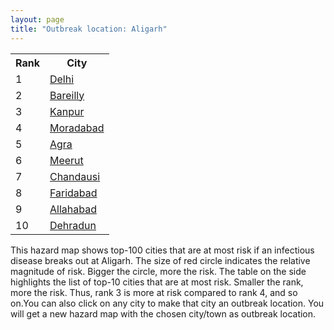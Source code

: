 ```yaml
---
layout: page
title: "Outbreak location: Aligarh"
---
```

<div class="flex-container">
<div class="flex-item-left" id="mapid">
<script src="https://buda-magenta.github.io/hazard_map/load_map.js"></script>

<script>
var marker_outbreak = L.marker([27.876990, 78.137290],{"autoPan": true}).addTo(map); marker_outbreak.bindTooltip("Aligarh").openTooltip();

var circle_1 = L.circle([28.651718, 77.221939], {"pane": "markerPane", "color": "red", "fill": true, "fillOpacity": 0.2, "fillRule": "evenodd", "lineCap": "round", "lineJoin": "round", "opacity": 1.0, "radius": 96814, "stroke": true, "weight": 3}).addTo(map);
circle_1.bindTooltip("Delhi<br>rank: 1<br>hazard index: 0.096814")
circle_1.bindPopup('<a href="https://buda-magenta.github.io/hazard_map/Delhi">Delhi</a>')

var circle_2 = L.circle([28.457876, 79.405571], {"pane": "markerPane", "color": "red", "fill": true, "fillOpacity": 0.2, "fillRule": "evenodd", "lineCap": "round", "lineJoin": "round", "opacity": 1.0, "radius": 49852, "stroke": true, "weight": 3}).addTo(map);
circle_2.bindTooltip("Bareilly<br>rank: 2<br>hazard index: 0.049852")
circle_2.bindPopup('<a href="https://buda-magenta.github.io/hazard_map/Bareilly">Bareilly</a>')

var circle_3 = L.circle([26.460914, 80.321759], {"pane": "markerPane", "color": "red", "fill": true, "fillOpacity": 0.2, "fillRule": "evenodd", "lineCap": "round", "lineJoin": "round", "opacity": 1.0, "radius": 30124, "stroke": true, "weight": 3}).addTo(map);
circle_3.bindTooltip("Kanpur<br>rank: 3<br>hazard index: 0.030124")
circle_3.bindPopup('<a href="https://buda-magenta.github.io/hazard_map/Kanpur">Kanpur</a>')

var circle_4 = L.circle([28.863842, 78.805778], {"pane": "markerPane", "color": "red", "fill": true, "fillOpacity": 0.2, "fillRule": "evenodd", "lineCap": "round", "lineJoin": "round", "opacity": 1.0, "radius": 27330, "stroke": true, "weight": 3}).addTo(map);
circle_4.bindTooltip("Moradabad<br>rank: 4<br>hazard index: 0.027330")
circle_4.bindPopup('<a href="https://buda-magenta.github.io/hazard_map/Moradabad">Moradabad</a>')

var circle_5 = L.circle([27.175255, 78.009816], {"pane": "markerPane", "color": "red", "fill": true, "fillOpacity": 0.2, "fillRule": "evenodd", "lineCap": "round", "lineJoin": "round", "opacity": 1.0, "radius": 13517, "stroke": true, "weight": 3}).addTo(map);
circle_5.bindTooltip("Agra<br>rank: 5<br>hazard index: 0.013517")
circle_5.bindPopup('<a href="https://buda-magenta.github.io/hazard_map/Agra">Agra</a>')

var circle_6 = L.circle([29.000653, 77.768229], {"pane": "markerPane", "color": "red", "fill": true, "fillOpacity": 0.2, "fillRule": "evenodd", "lineCap": "round", "lineJoin": "round", "opacity": 1.0, "radius": 11677, "stroke": true, "weight": 3}).addTo(map);
circle_6.bindTooltip("Meerut<br>rank: 6<br>hazard index: 0.011677")
circle_6.bindPopup('<a href="https://buda-magenta.github.io/hazard_map/Meerut">Meerut</a>')

var circle_7 = L.circle([28.488378, 78.735249], {"pane": "markerPane", "color": "red", "fill": true, "fillOpacity": 0.2, "fillRule": "evenodd", "lineCap": "round", "lineJoin": "round", "opacity": 1.0, "radius": 9282, "stroke": true, "weight": 3}).addTo(map);
circle_7.bindTooltip("Chandausi<br>rank: 7<br>hazard index: 0.009282")
circle_7.bindPopup('<a href="https://buda-magenta.github.io/hazard_map/Chandausi">Chandausi</a>')

var circle_8 = L.circle([28.402979, 77.310384], {"pane": "markerPane", "color": "red", "fill": true, "fillOpacity": 0.2, "fillRule": "evenodd", "lineCap": "round", "lineJoin": "round", "opacity": 1.0, "radius": 7746, "stroke": true, "weight": 3}).addTo(map);
circle_8.bindTooltip("Faridabad<br>rank: 8<br>hazard index: 0.007747")
circle_8.bindPopup('<a href="https://buda-magenta.github.io/hazard_map/Faridabad">Faridabad</a>')

var circle_9 = L.circle([25.438130, 81.833800], {"pane": "markerPane", "color": "red", "fill": true, "fillOpacity": 0.2, "fillRule": "evenodd", "lineCap": "round", "lineJoin": "round", "opacity": 1.0, "radius": 6981, "stroke": true, "weight": 3}).addTo(map);
circle_9.bindTooltip("Allahabad<br>rank: 9<br>hazard index: 0.006981")
circle_9.bindPopup('<a href="https://buda-magenta.github.io/hazard_map/Allahabad">Allahabad</a>')

var circle_10 = L.circle([30.325565, 78.043681], {"pane": "markerPane", "color": "red", "fill": true, "fillOpacity": 0.2, "fillRule": "evenodd", "lineCap": "round", "lineJoin": "round", "opacity": 1.0, "radius": 6240, "stroke": true, "weight": 3}).addTo(map);
circle_10.bindTooltip("Dehradun<br>rank: 10<br>hazard index: 0.006240")
circle_10.bindPopup('<a href="https://buda-magenta.github.io/hazard_map/Dehradun">Dehradun</a>')

var circle_11 = L.circle([26.203725, 78.157363], {"pane": "markerPane", "color": "red", "fill": true, "fillOpacity": 0.2, "fillRule": "evenodd", "lineCap": "round", "lineJoin": "round", "opacity": 1.0, "radius": 5826, "stroke": true, "weight": 3}).addTo(map);
circle_11.bindTooltip("Gwalior<br>rank: 11<br>hazard index: 0.005827")
circle_11.bindPopup('<a href="https://buda-magenta.github.io/hazard_map/Gwalior">Gwalior</a>')

var circle_12 = L.circle([27.177366, 78.389912], {"pane": "markerPane", "color": "red", "fill": true, "fillOpacity": 0.2, "fillRule": "evenodd", "lineCap": "round", "lineJoin": "round", "opacity": 1.0, "radius": 5610, "stroke": true, "weight": 3}).addTo(map);
circle_12.bindTooltip("Firozabad<br>rank: 12<br>hazard index: 0.005610")
circle_12.bindPopup('<a href="https://buda-magenta.github.io/hazard_map/Firozabad">Firozabad</a>')

var circle_13 = L.circle([26.838100, 80.934600], {"pane": "markerPane", "color": "red", "fill": true, "fillOpacity": 0.2, "fillRule": "evenodd", "lineCap": "round", "lineJoin": "round", "opacity": 1.0, "radius": 5530, "stroke": true, "weight": 3}).addTo(map);
circle_13.bindTooltip("Lucknow<br>rank: 13<br>hazard index: 0.005531")
circle_13.bindPopup('<a href="https://buda-magenta.github.io/hazard_map/Lucknow">Lucknow</a>')

var circle_14 = L.circle([28.428262, 77.002700], {"pane": "markerPane", "color": "red", "fill": true, "fillOpacity": 0.2, "fillRule": "evenodd", "lineCap": "round", "lineJoin": "round", "opacity": 1.0, "radius": 4835, "stroke": true, "weight": 3}).addTo(map);
circle_14.bindTooltip("Gurgaon<br>rank: 14<br>hazard index: 0.004836")
circle_14.bindPopup('<a href="https://buda-magenta.github.io/hazard_map/Gurgaon">Gurgaon</a>')

var circle_15 = L.circle([28.570784, 77.327107], {"pane": "markerPane", "color": "red", "fill": true, "fillOpacity": 0.2, "fillRule": "evenodd", "lineCap": "round", "lineJoin": "round", "opacity": 1.0, "radius": 3931, "stroke": true, "weight": 3}).addTo(map);
circle_15.bindTooltip("Noida<br>rank: 15<br>hazard index: 0.003931")
circle_15.bindPopup('<a href="https://buda-magenta.github.io/hazard_map/Noida">Noida</a>')

var circle_16 = L.circle([28.923397, 78.488317], {"pane": "markerPane", "color": "red", "fill": true, "fillOpacity": 0.2, "fillRule": "evenodd", "lineCap": "round", "lineJoin": "round", "opacity": 1.0, "radius": 3896, "stroke": true, "weight": 3}).addTo(map);
circle_16.bindTooltip("Amroha<br>rank: 16<br>hazard index: 0.003896")
circle_16.bindPopup('<a href="https://buda-magenta.github.io/hazard_map/Amroha">Amroha</a>')

var circle_17 = L.circle([27.912633, 79.746563], {"pane": "markerPane", "color": "red", "fill": true, "fillOpacity": 0.2, "fillRule": "evenodd", "lineCap": "round", "lineJoin": "round", "opacity": 1.0, "radius": 3858, "stroke": true, "weight": 3}).addTo(map);
circle_17.bindTooltip("Shahjahanpur<br>rank: 17<br>hazard index: 0.003859")
circle_17.bindPopup('<a href="https://buda-magenta.github.io/hazard_map/Shahjahanpur">Shahjahanpur</a>')

var circle_18 = L.circle([26.718324, 79.090254], {"pane": "markerPane", "color": "red", "fill": true, "fillOpacity": 0.2, "fillRule": "evenodd", "lineCap": "round", "lineJoin": "round", "opacity": 1.0, "radius": 3414, "stroke": true, "weight": 3}).addTo(map);
circle_18.bindTooltip("Etawah<br>rank: 18<br>hazard index: 0.003415")
circle_18.bindPopup('<a href="https://buda-magenta.github.io/hazard_map/Etawah">Etawah</a>')

var circle_19 = L.circle([27.437194, 79.489129], {"pane": "markerPane", "color": "red", "fill": true, "fillOpacity": 0.2, "fillRule": "evenodd", "lineCap": "round", "lineJoin": "round", "opacity": 1.0, "radius": 3308, "stroke": true, "weight": 3}).addTo(map);
circle_19.bindTooltip("Farrukhabad<br>rank: 19<br>hazard index: 0.003308")
circle_19.bindPopup('<a href="https://buda-magenta.github.io/hazard_map/Farrukhabad">Farrukhabad</a>')

var circle_20 = L.circle([28.733400, 77.298600], {"pane": "markerPane", "color": "red", "fill": true, "fillOpacity": 0.2, "fillRule": "evenodd", "lineCap": "round", "lineJoin": "round", "opacity": 1.0, "radius": 3024, "stroke": true, "weight": 3}).addTo(map);
circle_20.bindTooltip("Loni<br>rank: 20<br>hazard index: 0.003025")
circle_20.bindPopup('<a href="https://buda-magenta.github.io/hazard_map/Loni">Loni</a>')

var circle_21 = L.circle([28.969640, 79.379747], {"pane": "markerPane", "color": "red", "fill": true, "fillOpacity": 0.2, "fillRule": "evenodd", "lineCap": "round", "lineJoin": "round", "opacity": 1.0, "radius": 2889, "stroke": true, "weight": 3}).addTo(map);
circle_21.bindTooltip("Rudrapur City<br>rank: 21<br>hazard index: 0.002889")
circle_21.bindPopup('<a href="https://buda-magenta.github.io/hazard_map/Rudrapur_City">Rudrapur City</a>')

var circle_22 = L.circle([25.609324, 85.123525], {"pane": "markerPane", "color": "red", "fill": true, "fillOpacity": 0.2, "fillRule": "evenodd", "lineCap": "round", "lineJoin": "round", "opacity": 1.0, "radius": 2726, "stroke": true, "weight": 3}).addTo(map);
circle_22.bindTooltip("Patna<br>rank: 22<br>hazard index: 0.002727")
circle_22.bindPopup('<a href="https://buda-magenta.github.io/hazard_map/Patna">Patna</a>')

var circle_23 = L.circle([28.901090, 76.580193], {"pane": "markerPane", "color": "red", "fill": true, "fillOpacity": 0.2, "fillRule": "evenodd", "lineCap": "round", "lineJoin": "round", "opacity": 1.0, "radius": 2543, "stroke": true, "weight": 3}).addTo(map);
circle_23.bindTooltip("Rohtak<br>rank: 23<br>hazard index: 0.002543")
circle_23.bindPopup('<a href="https://buda-magenta.github.io/hazard_map/Rohtak">Rohtak</a>')

var circle_24 = L.circle([29.938447, 78.145298], {"pane": "markerPane", "color": "red", "fill": true, "fillOpacity": 0.2, "fillRule": "evenodd", "lineCap": "round", "lineJoin": "round", "opacity": 1.0, "radius": 2429, "stroke": true, "weight": 3}).addTo(map);
circle_24.bindTooltip("Haridwar<br>rank: 24<br>hazard index: 0.002430")
circle_24.bindPopup('<a href="https://buda-magenta.github.io/hazard_map/Haridwar">Haridwar</a>')

var circle_25 = L.circle([28.740613, 77.835426], {"pane": "markerPane", "color": "red", "fill": true, "fillOpacity": 0.2, "fillRule": "evenodd", "lineCap": "round", "lineJoin": "round", "opacity": 1.0, "radius": 2324, "stroke": true, "weight": 3}).addTo(map);
circle_25.bindTooltip("Hapur<br>rank: 25<br>hazard index: 0.002325")
circle_25.bindPopup('<a href="https://buda-magenta.github.io/hazard_map/Hapur">Hapur</a>')

var circle_26 = L.circle([29.448006, 77.740685], {"pane": "markerPane", "color": "red", "fill": true, "fillOpacity": 0.2, "fillRule": "evenodd", "lineCap": "round", "lineJoin": "round", "opacity": 1.0, "radius": 2280, "stroke": true, "weight": 3}).addTo(map);
circle_26.bindTooltip("Muzaffarnagar<br>rank: 26<br>hazard index: 0.002281")
circle_26.bindPopup('<a href="https://buda-magenta.github.io/hazard_map/Muzaffarnagar">Muzaffarnagar</a>')

var circle_27 = L.circle([27.265212, 77.369126], {"pane": "markerPane", "color": "red", "fill": true, "fillOpacity": 0.2, "fillRule": "evenodd", "lineCap": "round", "lineJoin": "round", "opacity": 1.0, "radius": 2217, "stroke": true, "weight": 3}).addTo(map);
circle_27.bindTooltip("Bharatpur<br>rank: 27<br>hazard index: 0.002217")
circle_27.bindPopup('<a href="https://buda-magenta.github.io/hazard_map/Bharatpur">Bharatpur</a>')

var circle_28 = L.circle([27.985060, 80.753845], {"pane": "markerPane", "color": "red", "fill": true, "fillOpacity": 0.2, "fillRule": "evenodd", "lineCap": "round", "lineJoin": "round", "opacity": 1.0, "radius": 2190, "stroke": true, "weight": 3}).addTo(map);
circle_28.bindTooltip("Lakhimpur<br>rank: 28<br>hazard index: 0.002191")
circle_28.bindPopup('<a href="https://buda-magenta.github.io/hazard_map/Lakhimpur">Lakhimpur</a>')

var circle_29 = L.circle([28.794068, 79.185930], {"pane": "markerPane", "color": "red", "fill": true, "fillOpacity": 0.2, "fillRule": "evenodd", "lineCap": "round", "lineJoin": "round", "opacity": 1.0, "radius": 2177, "stroke": true, "weight": 3}).addTo(map);
circle_29.bindTooltip("Rampur<br>rank: 29<br>hazard index: 0.002177")
circle_29.bindPopup('<a href="https://buda-magenta.github.io/hazard_map/Rampur">Rampur</a>')

var circle_30 = L.circle([26.500000, 78.750000], {"pane": "markerPane", "color": "red", "fill": true, "fillOpacity": 0.2, "fillRule": "evenodd", "lineCap": "round", "lineJoin": "round", "opacity": 1.0, "radius": 2013, "stroke": true, "weight": 3}).addTo(map);
circle_30.bindTooltip("Bhind<br>rank: 30<br>hazard index: 0.002013")
circle_30.bindPopup('<a href="https://buda-magenta.github.io/hazard_map/Bhind">Bhind</a>')

var circle_31 = L.circle([28.388861, 77.974798], {"pane": "markerPane", "color": "red", "fill": true, "fillOpacity": 0.2, "fillRule": "evenodd", "lineCap": "round", "lineJoin": "round", "opacity": 1.0, "radius": 1978, "stroke": true, "weight": 3}).addTo(map);
circle_31.bindTooltip("Bulandshahr<br>rank: 31<br>hazard index: 0.001978")
circle_31.bindPopup('<a href="https://buda-magenta.github.io/hazard_map/Bulandshahr">Bulandshahr</a>')

var circle_32 = L.circle([27.633333, 77.583333], {"pane": "markerPane", "color": "red", "fill": true, "fillOpacity": 0.2, "fillRule": "evenodd", "lineCap": "round", "lineJoin": "round", "opacity": 1.0, "radius": 1887, "stroke": true, "weight": 3}).addTo(map);
circle_32.bindTooltip("Mathura<br>rank: 32<br>hazard index: 0.001887")
circle_32.bindPopup('<a href="https://buda-magenta.github.io/hazard_map/Mathura">Mathura</a>')

var circle_33 = L.circle([26.166667, 77.500000], {"pane": "markerPane", "color": "red", "fill": true, "fillOpacity": 0.2, "fillRule": "evenodd", "lineCap": "round", "lineJoin": "round", "opacity": 1.0, "radius": 1811, "stroke": true, "weight": 3}).addTo(map);
circle_33.bindTooltip("Morena<br>rank: 33<br>hazard index: 0.001812")
circle_33.bindPopup('<a href="https://buda-magenta.github.io/hazard_map/Morena">Morena</a>')

var circle_34 = L.circle([29.211757, 78.961731], {"pane": "markerPane", "color": "red", "fill": true, "fillOpacity": 0.2, "fillRule": "evenodd", "lineCap": "round", "lineJoin": "round", "opacity": 1.0, "radius": 1808, "stroke": true, "weight": 3}).addTo(map);
circle_34.bindTooltip("Kashipur<br>rank: 34<br>hazard index: 0.001808")
circle_34.bindPopup('<a href="https://buda-magenta.github.io/hazard_map/Kashipur">Kashipur</a>')

var circle_35 = L.circle([27.733696, 81.477321], {"pane": "markerPane", "color": "red", "fill": true, "fillOpacity": 0.2, "fillRule": "evenodd", "lineCap": "round", "lineJoin": "round", "opacity": 1.0, "radius": 1743, "stroke": true, "weight": 3}).addTo(map);
circle_35.bindTooltip("Bahraich<br>rank: 35<br>hazard index: 0.001744")
circle_35.bindPopup('<a href="https://buda-magenta.github.io/hazard_map/Bahraich">Bahraich</a>')

var circle_36 = L.circle([27.639077, 76.614452], {"pane": "markerPane", "color": "red", "fill": true, "fillOpacity": 0.2, "fillRule": "evenodd", "lineCap": "round", "lineJoin": "round", "opacity": 1.0, "radius": 1725, "stroke": true, "weight": 3}).addTo(map);
circle_36.bindTooltip("Alwar<br>rank: 36<br>hazard index: 0.001726")
circle_36.bindPopup('<a href="https://buda-magenta.github.io/hazard_map/Alwar">Alwar</a>')

var circle_37 = L.circle([29.003314, 77.016732], {"pane": "markerPane", "color": "red", "fill": true, "fillOpacity": 0.2, "fillRule": "evenodd", "lineCap": "round", "lineJoin": "round", "opacity": 1.0, "radius": 1723, "stroke": true, "weight": 3}).addTo(map);
circle_37.bindTooltip("Sonipat<br>rank: 37<br>hazard index: 0.001723")
circle_37.bindPopup('<a href="https://buda-magenta.github.io/hazard_map/Sonipat">Sonipat</a>')

var circle_38 = L.circle([19.075990, 72.877393], {"pane": "markerPane", "color": "red", "fill": true, "fillOpacity": 0.2, "fillRule": "evenodd", "lineCap": "round", "lineJoin": "round", "opacity": 1.0, "radius": 1662, "stroke": true, "weight": 3}).addTo(map);
circle_38.bindTooltip("Mumbai<br>rank: 38<br>hazard index: 0.001662")
circle_38.bindPopup('<a href="https://buda-magenta.github.io/hazard_map/Mumbai">Mumbai</a>')

var circle_39 = L.circle([25.335649, 83.007629], {"pane": "markerPane", "color": "red", "fill": true, "fillOpacity": 0.2, "fillRule": "evenodd", "lineCap": "round", "lineJoin": "round", "opacity": 1.0, "radius": 1659, "stroke": true, "weight": 3}).addTo(map);
circle_39.bindTooltip("Varanasi<br>rank: 39<br>hazard index: 0.001659")
circle_39.bindPopup('<a href="https://buda-magenta.github.io/hazard_map/Varanasi">Varanasi</a>')

var circle_40 = L.circle([27.573243, 78.111739], {"pane": "markerPane", "color": "red", "fill": true, "fillOpacity": 0.2, "fillRule": "evenodd", "lineCap": "round", "lineJoin": "round", "opacity": 1.0, "radius": 1562, "stroke": true, "weight": 3}).addTo(map);
circle_40.bindTooltip("Hathras<br>rank: 40<br>hazard index: 0.001563")
circle_40.bindPopup('<a href="https://buda-magenta.github.io/hazard_map/Hathras">Hathras</a>')

var circle_41 = L.circle([25.531031, 78.652689], {"pane": "markerPane", "color": "red", "fill": true, "fillOpacity": 0.2, "fillRule": "evenodd", "lineCap": "round", "lineJoin": "round", "opacity": 1.0, "radius": 1530, "stroke": true, "weight": 3}).addTo(map);
circle_41.bindTooltip("Jhansi<br>rank: 41<br>hazard index: 0.001531")
circle_41.bindPopup('<a href="https://buda-magenta.github.io/hazard_map/Jhansi">Jhansi</a>')

var circle_42 = L.circle([27.036604, 78.651436], {"pane": "markerPane", "color": "red", "fill": true, "fillOpacity": 0.2, "fillRule": "evenodd", "lineCap": "round", "lineJoin": "round", "opacity": 1.0, "radius": 1512, "stroke": true, "weight": 3}).addTo(map);
circle_42.bindTooltip("Shikohabad<br>rank: 42<br>hazard index: 0.001513")
circle_42.bindPopup('<a href="https://buda-magenta.github.io/hazard_map/Shikohabad">Shikohabad</a>')

var circle_43 = L.circle([28.753900, 77.399900], {"pane": "markerPane", "color": "red", "fill": true, "fillOpacity": 0.2, "fillRule": "evenodd", "lineCap": "round", "lineJoin": "round", "opacity": 1.0, "radius": 1373, "stroke": true, "weight": 3}).addTo(map);
circle_43.bindTooltip("Khora<br>rank: 43<br>hazard index: 0.001373")
circle_43.bindPopup('<a href="https://buda-magenta.github.io/hazard_map/Khora">Khora</a>')

var circle_44 = L.circle([26.732501, 77.036312], {"pane": "markerPane", "color": "red", "fill": true, "fillOpacity": 0.2, "fillRule": "evenodd", "lineCap": "round", "lineJoin": "round", "opacity": 1.0, "radius": 1351, "stroke": true, "weight": 3}).addTo(map);
circle_44.bindTooltip("Hindaun<br>rank: 44<br>hazard index: 0.001352")
circle_44.bindPopup('<a href="https://buda-magenta.github.io/hazard_map/Hindaun">Hindaun</a>')

var circle_45 = L.circle([26.250000, 81.250000], {"pane": "markerPane", "color": "red", "fill": true, "fillOpacity": 0.2, "fillRule": "evenodd", "lineCap": "round", "lineJoin": "round", "opacity": 1.0, "radius": 1226, "stroke": true, "weight": 3}).addTo(map);
circle_45.bindTooltip("Rae Bareli<br>rank: 45<br>hazard index: 0.001227")
circle_45.bindPopup('<a href="https://buda-magenta.github.io/hazard_map/Rae_Bareli">Rae Bareli</a>')

var circle_46 = L.circle([26.653396, 77.624206], {"pane": "markerPane", "color": "red", "fill": true, "fillOpacity": 0.2, "fillRule": "evenodd", "lineCap": "round", "lineJoin": "round", "opacity": 1.0, "radius": 1196, "stroke": true, "weight": 3}).addTo(map);
circle_46.bindTooltip("Dhaulpur<br>rank: 46<br>hazard index: 0.001196")
circle_46.bindPopup('<a href="https://buda-magenta.github.io/hazard_map/Dhaulpur">Dhaulpur</a>')

var circle_47 = L.circle([28.618753, 78.550874], {"pane": "markerPane", "color": "red", "fill": true, "fillOpacity": 0.2, "fillRule": "evenodd", "lineCap": "round", "lineJoin": "round", "opacity": 1.0, "radius": 1183, "stroke": true, "weight": 3}).addTo(map);
circle_47.bindTooltip("Sambhal<br>rank: 47<br>hazard index: 0.001183")
circle_47.bindPopup('<a href="https://buda-magenta.github.io/hazard_map/Sambhal">Sambhal</a>')

var circle_48 = L.circle([27.209822, 79.048137], {"pane": "markerPane", "color": "red", "fill": true, "fillOpacity": 0.2, "fillRule": "evenodd", "lineCap": "round", "lineJoin": "round", "opacity": 1.0, "radius": 1149, "stroke": true, "weight": 3}).addTo(map);
circle_48.bindTooltip("Mainpuri<br>rank: 48<br>hazard index: 0.001150")
circle_48.bindPopup('<a href="https://buda-magenta.github.io/hazard_map/Mainpuri">Mainpuri</a>')

var circle_49 = L.circle([28.205907, 77.875714], {"pane": "markerPane", "color": "red", "fill": true, "fillOpacity": 0.2, "fillRule": "evenodd", "lineCap": "round", "lineJoin": "round", "opacity": 1.0, "radius": 1138, "stroke": true, "weight": 3}).addTo(map);
circle_49.bindTooltip("Khurja<br>rank: 49<br>hazard index: 0.001139")
circle_49.bindPopup('<a href="https://buda-magenta.github.io/hazard_map/Khurja">Khurja</a>')

var circle_50 = L.circle([28.660965, 76.834676], {"pane": "markerPane", "color": "red", "fill": true, "fillOpacity": 0.2, "fillRule": "evenodd", "lineCap": "round", "lineJoin": "round", "opacity": 1.0, "radius": 1123, "stroke": true, "weight": 3}).addTo(map);
circle_50.bindTooltip("Bahadurgarh<br>rank: 50<br>hazard index: 0.001123")
circle_50.bindPopup('<a href="https://buda-magenta.github.io/hazard_map/Bahadurgarh">Bahadurgarh</a>')

var circle_51 = L.circle([28.068312, 79.046073], {"pane": "markerPane", "color": "red", "fill": true, "fillOpacity": 0.2, "fillRule": "evenodd", "lineCap": "round", "lineJoin": "round", "opacity": 1.0, "radius": 948, "stroke": true, "weight": 3}).addTo(map);
circle_51.bindTooltip("Budaun<br>rank: 51<br>hazard index: 0.000949")
circle_51.bindPopup('<a href="https://buda-magenta.github.io/hazard_map/Budaun">Budaun</a>')

var circle_52 = L.circle([28.651718, 77.221939], {"pane": "markerPane", "color": "red", "fill": true, "fillOpacity": 0.2, "fillRule": "evenodd", "lineCap": "round", "lineJoin": "round", "opacity": 1.0, "radius": 898, "stroke": true, "weight": 3}).addTo(map);
circle_52.bindTooltip("Dehri<br>rank: 52<br>hazard index: 0.000898")
circle_52.bindPopup('<a href="https://buda-magenta.github.io/hazard_map/Dehri">Dehri</a>')

var circle_53 = L.circle([30.909016, 75.851601], {"pane": "markerPane", "color": "red", "fill": true, "fillOpacity": 0.2, "fillRule": "evenodd", "lineCap": "round", "lineJoin": "round", "opacity": 1.0, "radius": 874, "stroke": true, "weight": 3}).addTo(map);
circle_53.bindTooltip("Ludhiana<br>rank: 53<br>hazard index: 0.000875")
circle_53.bindPopup('<a href="https://buda-magenta.github.io/hazard_map/Ludhiana">Ludhiana</a>')

var circle_54 = L.circle([12.979120, 77.591300], {"pane": "markerPane", "color": "red", "fill": true, "fillOpacity": 0.2, "fillRule": "evenodd", "lineCap": "round", "lineJoin": "round", "opacity": 1.0, "radius": 874, "stroke": true, "weight": 3}).addTo(map);
circle_54.bindTooltip("Bangalore<br>rank: 54<br>hazard index: 0.000875")
circle_54.bindPopup('<a href="https://buda-magenta.github.io/hazard_map/Bangalore">Bangalore</a>')

var circle_55 = L.circle([28.195647, 76.616518], {"pane": "markerPane", "color": "red", "fill": true, "fillOpacity": 0.2, "fillRule": "evenodd", "lineCap": "round", "lineJoin": "round", "opacity": 1.0, "radius": 838, "stroke": true, "weight": 3}).addTo(map);
circle_55.bindTooltip("Rewari<br>rank: 55<br>hazard index: 0.000839")
circle_55.bindPopup('<a href="https://buda-magenta.github.io/hazard_map/Rewari">Rewari</a>')

var circle_56 = L.circle([28.495208, 80.107541], {"pane": "markerPane", "color": "red", "fill": true, "fillOpacity": 0.2, "fillRule": "evenodd", "lineCap": "round", "lineJoin": "round", "opacity": 1.0, "radius": 835, "stroke": true, "weight": 3}).addTo(map);
circle_56.bindTooltip("Pilibhit<br>rank: 56<br>hazard index: 0.000836")
circle_56.bindPopup('<a href="https://buda-magenta.github.io/hazard_map/Pilibhit">Pilibhit</a>')

var circle_57 = L.circle([28.176959, 77.373112], {"pane": "markerPane", "color": "red", "fill": true, "fillOpacity": 0.2, "fillRule": "evenodd", "lineCap": "round", "lineJoin": "round", "opacity": 1.0, "radius": 779, "stroke": true, "weight": 3}).addTo(map);
circle_57.bindTooltip("Palwal<br>rank: 57<br>hazard index: 0.000779")
circle_57.bindPopup('<a href="https://buda-magenta.github.io/hazard_map/Palwal">Palwal</a>')

var circle_58 = L.circle([22.541418, 88.357691], {"pane": "markerPane", "color": "red", "fill": true, "fillOpacity": 0.2, "fillRule": "evenodd", "lineCap": "round", "lineJoin": "round", "opacity": 1.0, "radius": 738, "stroke": true, "weight": 3}).addTo(map);
circle_58.bindTooltip("Kolkata<br>rank: 58<br>hazard index: 0.000738")
circle_58.bindPopup('<a href="https://buda-magenta.github.io/hazard_map/Kolkata">Kolkata</a>')

var circle_59 = L.circle([28.826162, 77.541656], {"pane": "markerPane", "color": "red", "fill": true, "fillOpacity": 0.2, "fillRule": "evenodd", "lineCap": "round", "lineJoin": "round", "opacity": 1.0, "radius": 727, "stroke": true, "weight": 3}).addTo(map);
circle_59.bindTooltip("Modinagar<br>rank: 59<br>hazard index: 0.000728")
circle_59.bindPopup('<a href="https://buda-magenta.github.io/hazard_map/Modinagar">Modinagar</a>')

var circle_60 = L.circle([29.214460, 79.527918], {"pane": "markerPane", "color": "red", "fill": true, "fillOpacity": 0.2, "fillRule": "evenodd", "lineCap": "round", "lineJoin": "round", "opacity": 1.0, "radius": 722, "stroke": true, "weight": 3}).addTo(map);
circle_60.bindTooltip("Haldwani<br>rank: 60<br>hazard index: 0.000722")
circle_60.bindPopup('<a href="https://buda-magenta.github.io/hazard_map/Haldwani">Haldwani</a>')

var circle_61 = L.circle([29.500882, 77.348383], {"pane": "markerPane", "color": "red", "fill": true, "fillOpacity": 0.2, "fillRule": "evenodd", "lineCap": "round", "lineJoin": "round", "opacity": 1.0, "radius": 663, "stroke": true, "weight": 3}).addTo(map);
circle_61.bindTooltip("Shamli<br>rank: 61<br>hazard index: 0.000663")
circle_61.bindPopup('<a href="https://buda-magenta.github.io/hazard_map/Shamli">Shamli</a>')

var circle_62 = L.circle([29.988077, 77.508130], {"pane": "markerPane", "color": "red", "fill": true, "fillOpacity": 0.2, "fillRule": "evenodd", "lineCap": "round", "lineJoin": "round", "opacity": 1.0, "radius": 651, "stroke": true, "weight": 3}).addTo(map);
circle_62.bindTooltip("Saharanpur<br>rank: 62<br>hazard index: 0.000651")
circle_62.bindPopup('<a href="https://buda-magenta.github.io/hazard_map/Saharanpur">Saharanpur</a>')

var circle_63 = L.circle([23.021624, 72.579707], {"pane": "markerPane", "color": "red", "fill": true, "fillOpacity": 0.2, "fillRule": "evenodd", "lineCap": "round", "lineJoin": "round", "opacity": 1.0, "radius": 628, "stroke": true, "weight": 3}).addTo(map);
circle_63.bindTooltip("Ahmedabad<br>rank: 63<br>hazard index: 0.000628")
circle_63.bindPopup('<a href="https://buda-magenta.github.io/hazard_map/Ahmedabad">Ahmedabad</a>')

var circle_64 = L.circle([29.154148, 77.305954], {"pane": "markerPane", "color": "red", "fill": true, "fillOpacity": 0.2, "fillRule": "evenodd", "lineCap": "round", "lineJoin": "round", "opacity": 1.0, "radius": 622, "stroke": true, "weight": 3}).addTo(map);
circle_64.bindTooltip("Baraut<br>rank: 64<br>hazard index: 0.000622")
circle_64.bindPopup('<a href="https://buda-magenta.github.io/hazard_map/Baraut">Baraut</a>')

var circle_65 = L.circle([17.388786, 78.461065], {"pane": "markerPane", "color": "red", "fill": true, "fillOpacity": 0.2, "fillRule": "evenodd", "lineCap": "round", "lineJoin": "round", "opacity": 1.0, "radius": 612, "stroke": true, "weight": 3}).addTo(map);
circle_65.bindTooltip("Hyderabad<br>rank: 65<br>hazard index: 0.000612")
circle_65.bindPopup('<a href="https://buda-magenta.github.io/hazard_map/Hyderabad">Hyderabad</a>')

var circle_66 = L.circle([27.883846, 78.634890], {"pane": "markerPane", "color": "red", "fill": true, "fillOpacity": 0.2, "fillRule": "evenodd", "lineCap": "round", "lineJoin": "round", "opacity": 1.0, "radius": 606, "stroke": true, "weight": 3}).addTo(map);
circle_66.bindTooltip("Kasganj<br>rank: 66<br>hazard index: 0.000606")
circle_66.bindPopup('<a href="https://buda-magenta.github.io/hazard_map/Kasganj">Kasganj</a>')

var circle_67 = L.circle([26.148658, 85.340013], {"pane": "markerPane", "color": "red", "fill": true, "fillOpacity": 0.2, "fillRule": "evenodd", "lineCap": "round", "lineJoin": "round", "opacity": 1.0, "radius": 599, "stroke": true, "weight": 3}).addTo(map);
circle_67.bindTooltip("Muzaffarpur<br>rank: 67<br>hazard index: 0.000600")
circle_67.bindPopup('<a href="https://buda-magenta.github.io/hazard_map/Muzaffarpur">Muzaffarpur</a>')

var circle_68 = L.circle([25.843539, 80.918004], {"pane": "markerPane", "color": "red", "fill": true, "fillOpacity": 0.2, "fillRule": "evenodd", "lineCap": "round", "lineJoin": "round", "opacity": 1.0, "radius": 599, "stroke": true, "weight": 3}).addTo(map);
circle_68.bindTooltip("Fatehpur<br>rank: 68<br>hazard index: 0.000600")
circle_68.bindPopup('<a href="https://buda-magenta.github.io/hazard_map/Fatehpur">Fatehpur</a>')

var circle_69 = L.circle([26.915458, 75.818982], {"pane": "markerPane", "color": "red", "fill": true, "fillOpacity": 0.2, "fillRule": "evenodd", "lineCap": "round", "lineJoin": "round", "opacity": 1.0, "radius": 594, "stroke": true, "weight": 3}).addTo(map);
circle_69.bindTooltip("Jaipur<br>rank: 69<br>hazard index: 0.000594")
circle_69.bindPopup('<a href="https://buda-magenta.github.io/hazard_map/Jaipur">Jaipur</a>')

var circle_70 = L.circle([13.083694, 80.270186], {"pane": "markerPane", "color": "red", "fill": true, "fillOpacity": 0.2, "fillRule": "evenodd", "lineCap": "round", "lineJoin": "round", "opacity": 1.0, "radius": 533, "stroke": true, "weight": 3}).addTo(map);
circle_70.bindTooltip("Chennai<br>rank: 70<br>hazard index: 0.000533")
circle_70.bindPopup('<a href="https://buda-magenta.github.io/hazard_map/Chennai">Chennai</a>')

var circle_71 = L.circle([18.521428, 73.854454], {"pane": "markerPane", "color": "red", "fill": true, "fillOpacity": 0.2, "fillRule": "evenodd", "lineCap": "round", "lineJoin": "round", "opacity": 1.0, "radius": 520, "stroke": true, "weight": 3}).addTo(map);
circle_71.bindTooltip("Pune<br>rank: 71<br>hazard index: 0.000521")
circle_71.bindPopup('<a href="https://buda-magenta.github.io/hazard_map/Pune">Pune</a>')

var circle_72 = L.circle([30.733442, 76.779714], {"pane": "markerPane", "color": "red", "fill": true, "fillOpacity": 0.2, "fillRule": "evenodd", "lineCap": "round", "lineJoin": "round", "opacity": 1.0, "radius": 516, "stroke": true, "weight": 3}).addTo(map);
circle_72.bindTooltip("Chandigarh<br>rank: 72<br>hazard index: 0.000516")
circle_72.bindPopup('<a href="https://buda-magenta.github.io/hazard_map/Chandigarh">Chandigarh</a>')

var circle_73 = L.circle([24.935635, 82.647701], {"pane": "markerPane", "color": "red", "fill": true, "fillOpacity": 0.2, "fillRule": "evenodd", "lineCap": "round", "lineJoin": "round", "opacity": 1.0, "radius": 497, "stroke": true, "weight": 3}).addTo(map);
circle_73.bindTooltip("Mirzapur<br>rank: 73<br>hazard index: 0.000497")
circle_73.bindPopup('<a href="https://buda-magenta.github.io/hazard_map/Mirzapur">Mirzapur</a>')

var circle_74 = L.circle([25.286698, 87.132254], {"pane": "markerPane", "color": "red", "fill": true, "fillOpacity": 0.2, "fillRule": "evenodd", "lineCap": "round", "lineJoin": "round", "opacity": 1.0, "radius": 481, "stroke": true, "weight": 3}).addTo(map);
circle_74.bindTooltip("Bhagalpur<br>rank: 74<br>hazard index: 0.000481")
circle_74.bindPopup('<a href="https://buda-magenta.github.io/hazard_map/Bhagalpur">Bhagalpur</a>')

var circle_75 = L.circle([26.716413, 88.430992], {"pane": "markerPane", "color": "red", "fill": true, "fillOpacity": 0.2, "fillRule": "evenodd", "lineCap": "round", "lineJoin": "round", "opacity": 1.0, "radius": 461, "stroke": true, "weight": 3}).addTo(map);
circle_75.bindTooltip("Siliguri<br>rank: 75<br>hazard index: 0.000462")
circle_75.bindPopup('<a href="https://buda-magenta.github.io/hazard_map/Siliguri">Siliguri</a>')

var circle_76 = L.circle([31.634308, 74.873679], {"pane": "markerPane", "color": "red", "fill": true, "fillOpacity": 0.2, "fillRule": "evenodd", "lineCap": "round", "lineJoin": "round", "opacity": 1.0, "radius": 441, "stroke": true, "weight": 3}).addTo(map);
circle_76.bindTooltip("Amritsar<br>rank: 76<br>hazard index: 0.000442")
circle_76.bindPopup('<a href="https://buda-magenta.github.io/hazard_map/Amritsar">Amritsar</a>')

var circle_77 = L.circle([29.391275, 76.977167], {"pane": "markerPane", "color": "red", "fill": true, "fillOpacity": 0.2, "fillRule": "evenodd", "lineCap": "round", "lineJoin": "round", "opacity": 1.0, "radius": 406, "stroke": true, "weight": 3}).addTo(map);
circle_77.bindTooltip("Panipat<br>rank: 77<br>hazard index: 0.000407")
circle_77.bindPopup('<a href="https://buda-magenta.github.io/hazard_map/Panipat">Panipat</a>')

var circle_78 = L.circle([26.671329, 83.364583], {"pane": "markerPane", "color": "red", "fill": true, "fillOpacity": 0.2, "fillRule": "evenodd", "lineCap": "round", "lineJoin": "round", "opacity": 1.0, "radius": 406, "stroke": true, "weight": 3}).addTo(map);
circle_78.bindTooltip("Gorakhpur<br>rank: 78<br>hazard index: 0.000406")
circle_78.bindPopup('<a href="https://buda-magenta.github.io/hazard_map/Gorakhpur">Gorakhpur</a>')

var circle_79 = L.circle([31.292011, 75.568058], {"pane": "markerPane", "color": "red", "fill": true, "fillOpacity": 0.2, "fillRule": "evenodd", "lineCap": "round", "lineJoin": "round", "opacity": 1.0, "radius": 391, "stroke": true, "weight": 3}).addTo(map);
circle_79.bindTooltip("Jalandhar<br>rank: 79<br>hazard index: 0.000392")
circle_79.bindPopup('<a href="https://buda-magenta.github.io/hazard_map/Jalandhar">Jalandhar</a>')

var circle_80 = L.circle([25.603508, 83.507454], {"pane": "markerPane", "color": "red", "fill": true, "fillOpacity": 0.2, "fillRule": "evenodd", "lineCap": "round", "lineJoin": "round", "opacity": 1.0, "radius": 381, "stroke": true, "weight": 3}).addTo(map);
circle_80.bindTooltip("Ghazipur<br>rank: 80<br>hazard index: 0.000381")
circle_80.bindPopup('<a href="https://buda-magenta.github.io/hazard_map/Ghazipur">Ghazipur</a>')

var circle_81 = L.circle([24.796436, 85.007956], {"pane": "markerPane", "color": "red", "fill": true, "fillOpacity": 0.2, "fillRule": "evenodd", "lineCap": "round", "lineJoin": "round", "opacity": 1.0, "radius": 374, "stroke": true, "weight": 3}).addTo(map);
circle_81.bindTooltip("Gaya<br>rank: 81<br>hazard index: 0.000375")
circle_81.bindPopup('<a href="https://buda-magenta.github.io/hazard_map/Gaya">Gaya</a>')

var circle_82 = L.circle([25.623457, 84.596839], {"pane": "markerPane", "color": "red", "fill": true, "fillOpacity": 0.2, "fillRule": "evenodd", "lineCap": "round", "lineJoin": "round", "opacity": 1.0, "radius": 366, "stroke": true, "weight": 3}).addTo(map);
circle_82.bindTooltip("Arrah<br>rank: 82<br>hazard index: 0.000367")
circle_82.bindPopup('<a href="https://buda-magenta.github.io/hazard_map/Arrah">Arrah</a>')

var circle_83 = L.circle([26.180598, 91.753943], {"pane": "markerPane", "color": "red", "fill": true, "fillOpacity": 0.2, "fillRule": "evenodd", "lineCap": "round", "lineJoin": "round", "opacity": 1.0, "radius": 365, "stroke": true, "weight": 3}).addTo(map);
circle_83.bindTooltip("Guwahati<br>rank: 83<br>hazard index: 0.000365")
circle_83.bindPopup('<a href="https://buda-magenta.github.io/hazard_map/Guwahati">Guwahati</a>')

var circle_84 = L.circle([27.504639, 80.829466], {"pane": "markerPane", "color": "red", "fill": true, "fillOpacity": 0.2, "fillRule": "evenodd", "lineCap": "round", "lineJoin": "round", "opacity": 1.0, "radius": 355, "stroke": true, "weight": 3}).addTo(map);
circle_84.bindTooltip("Sitapur<br>rank: 84<br>hazard index: 0.000355")
circle_84.bindPopup('<a href="https://buda-magenta.github.io/hazard_map/Sitapur">Sitapur</a>')

var circle_85 = L.circle([26.575504, 80.613762], {"pane": "markerPane", "color": "red", "fill": true, "fillOpacity": 0.2, "fillRule": "evenodd", "lineCap": "round", "lineJoin": "round", "opacity": 1.0, "radius": 349, "stroke": true, "weight": 3}).addTo(map);
circle_85.bindTooltip("Unnao<br>rank: 85<br>hazard index: 0.000349")
circle_85.bindPopup('<a href="https://buda-magenta.github.io/hazard_map/Unnao">Unnao</a>')

var circle_86 = L.circle([25.773344, 84.784977], {"pane": "markerPane", "color": "red", "fill": true, "fillOpacity": 0.2, "fillRule": "evenodd", "lineCap": "round", "lineJoin": "round", "opacity": 1.0, "radius": 333, "stroke": true, "weight": 3}).addTo(map);
circle_86.bindTooltip("Chapra<br>rank: 86<br>hazard index: 0.000334")
circle_86.bindPopup('<a href="https://buda-magenta.github.io/hazard_map/Chapra">Chapra</a>')

var circle_87 = L.circle([25.512719, 86.090571], {"pane": "markerPane", "color": "red", "fill": true, "fillOpacity": 0.2, "fillRule": "evenodd", "lineCap": "round", "lineJoin": "round", "opacity": 1.0, "radius": 319, "stroke": true, "weight": 3}).addTo(map);
circle_87.bindTooltip("Begusarai<br>rank: 87<br>hazard index: 0.000319")
circle_87.bindPopup('<a href="https://buda-magenta.github.io/hazard_map/Begusarai">Begusarai</a>')

var circle_88 = L.circle([29.301826, 76.338471], {"pane": "markerPane", "color": "red", "fill": true, "fillOpacity": 0.2, "fillRule": "evenodd", "lineCap": "round", "lineJoin": "round", "opacity": 1.0, "radius": 315, "stroke": true, "weight": 3}).addTo(map);
circle_88.bindTooltip("Jind<br>rank: 88<br>hazard index: 0.000316")
circle_88.bindPopup('<a href="https://buda-magenta.github.io/hazard_map/Jind">Jind</a>')

var circle_89 = L.circle([22.801519, 86.202958], {"pane": "markerPane", "color": "red", "fill": true, "fillOpacity": 0.2, "fillRule": "evenodd", "lineCap": "round", "lineJoin": "round", "opacity": 1.0, "radius": 313, "stroke": true, "weight": 3}).addTo(map);
circle_89.bindTooltip("Jamshedpur<br>rank: 89<br>hazard index: 0.000314")
circle_89.bindPopup('<a href="https://buda-magenta.github.io/hazard_map/Jamshedpur">Jamshedpur</a>')

var circle_90 = L.circle([15.398403, 73.812918], {"pane": "markerPane", "color": "red", "fill": true, "fillOpacity": 0.2, "fillRule": "evenodd", "lineCap": "round", "lineJoin": "round", "opacity": 1.0, "radius": 310, "stroke": true, "weight": 3}).addTo(map);
circle_90.bindTooltip("Vasco Da Gama<br>rank: 90<br>hazard index: 0.000311")
circle_90.bindPopup('<a href="https://buda-magenta.github.io/hazard_map/Vasco_Da_Gama">Vasco Da Gama</a>')

var circle_91 = L.circle([22.720362, 75.868200], {"pane": "markerPane", "color": "red", "fill": true, "fillOpacity": 0.2, "fillRule": "evenodd", "lineCap": "round", "lineJoin": "round", "opacity": 1.0, "radius": 282, "stroke": true, "weight": 3}).addTo(map);
circle_91.bindTooltip("Indore<br>rank: 91<br>hazard index: 0.000282")
circle_91.bindPopup('<a href="https://buda-magenta.github.io/hazard_map/Indore">Indore</a>')

var circle_92 = L.circle([29.168807, 75.746110], {"pane": "markerPane", "color": "red", "fill": true, "fillOpacity": 0.2, "fillRule": "evenodd", "lineCap": "round", "lineJoin": "round", "opacity": 1.0, "radius": 281, "stroke": true, "weight": 3}).addTo(map);
circle_92.bindTooltip("Hisar<br>rank: 92<br>hazard index: 0.000282")
circle_92.bindPopup('<a href="https://buda-magenta.github.io/hazard_map/Hisar">Hisar</a>')

var circle_93 = L.circle([29.680327, 76.989625], {"pane": "markerPane", "color": "red", "fill": true, "fillOpacity": 0.2, "fillRule": "evenodd", "lineCap": "round", "lineJoin": "round", "opacity": 1.0, "radius": 279, "stroke": true, "weight": 3}).addTo(map);
circle_93.bindTooltip("Karnal<br>rank: 93<br>hazard index: 0.000280")
circle_93.bindPopup('<a href="https://buda-magenta.github.io/hazard_map/Karnal">Karnal</a>')

var circle_94 = L.circle([34.074744, 74.820444], {"pane": "markerPane", "color": "red", "fill": true, "fillOpacity": 0.2, "fillRule": "evenodd", "lineCap": "round", "lineJoin": "round", "opacity": 1.0, "radius": 272, "stroke": true, "weight": 3}).addTo(map);
circle_94.bindTooltip("Srinagar<br>rank: 94<br>hazard index: 0.000272")
circle_94.bindPopup('<a href="https://buda-magenta.github.io/hazard_map/Srinagar">Srinagar</a>')

var circle_95 = L.circle([23.258486, 77.401989], {"pane": "markerPane", "color": "red", "fill": true, "fillOpacity": 0.2, "fillRule": "evenodd", "lineCap": "round", "lineJoin": "round", "opacity": 1.0, "radius": 269, "stroke": true, "weight": 3}).addTo(map);
circle_95.bindTooltip("Bhopal<br>rank: 95<br>hazard index: 0.000270")
circle_95.bindPopup('<a href="https://buda-magenta.github.io/hazard_map/Bhopal">Bhopal</a>')

var circle_96 = L.circle([25.280733, 83.125128], {"pane": "markerPane", "color": "red", "fill": true, "fillOpacity": 0.2, "fillRule": "evenodd", "lineCap": "round", "lineJoin": "round", "opacity": 1.0, "radius": 267, "stroke": true, "weight": 3}).addTo(map);
circle_96.bindTooltip("Mughal Sarai<br>rank: 96<br>hazard index: 0.000267")
circle_96.bindPopup('<a href="https://buda-magenta.github.io/hazard_map/Mughal_Sarai">Mughal Sarai</a>')

var circle_97 = L.circle([25.560900, 87.647654], {"pane": "markerPane", "color": "red", "fill": true, "fillOpacity": 0.2, "fillRule": "evenodd", "lineCap": "round", "lineJoin": "round", "opacity": 1.0, "radius": 263, "stroke": true, "weight": 3}).addTo(map);
circle_97.bindTooltip("Katihar<br>rank: 97<br>hazard index: 0.000264")
circle_97.bindPopup('<a href="https://buda-magenta.github.io/hazard_map/Katihar">Katihar</a>')

var circle_98 = L.circle([28.793170, 76.139128], {"pane": "markerPane", "color": "red", "fill": true, "fillOpacity": 0.2, "fillRule": "evenodd", "lineCap": "round", "lineJoin": "round", "opacity": 1.0, "radius": 254, "stroke": true, "weight": 3}).addTo(map);
circle_98.bindTooltip("Bhiwani<br>rank: 98<br>hazard index: 0.000254")
circle_98.bindPopup('<a href="https://buda-magenta.github.io/hazard_map/Bhiwani">Bhiwani</a>')

var circle_99 = L.circle([21.149813, 79.082056], {"pane": "markerPane", "color": "red", "fill": true, "fillOpacity": 0.2, "fillRule": "evenodd", "lineCap": "round", "lineJoin": "round", "opacity": 1.0, "radius": 253, "stroke": true, "weight": 3}).addTo(map);
circle_99.bindTooltip("Nagpur<br>rank: 99<br>hazard index: 0.000253")
circle_99.bindPopup('<a href="https://buda-magenta.github.io/hazard_map/Nagpur">Nagpur</a>')

var circle_100 = L.circle([20.266777, 85.843559], {"pane": "markerPane", "color": "red", "fill": true, "fillOpacity": 0.2, "fillRule": "evenodd", "lineCap": "round", "lineJoin": "round", "opacity": 1.0, "radius": 246, "stroke": true, "weight": 3}).addTo(map);
circle_100.bindTooltip("Bhubaneswar<br>rank: 100<br>hazard index: 0.000247")
circle_100.bindPopup('<a href="https://buda-magenta.github.io/hazard_map/Bhubaneswar">Bhubaneswar</a>')
</script>
</div>


<div class="flex-item-right">
<table>
<tr>
<th>Rank</th>
<th>City</th>
</tr>

<tr>
<td>1</td>
<td><a href="https://buda-magenta.github.io/hazard_map/Delhi">Delhi</a></td>
</tr>

<tr>
<td>2</td>
<td><a href="https://buda-magenta.github.io/hazard_map/Bareilly">Bareilly</a></td>
</tr>

<tr>
<td>3</td>
<td><a href="https://buda-magenta.github.io/hazard_map/Kanpur">Kanpur</a></td>
</tr>

<tr>
<td>4</td>
<td><a href="https://buda-magenta.github.io/hazard_map/Moradabad">Moradabad</a></td>
</tr>

<tr>
<td>5</td>
<td><a href="https://buda-magenta.github.io/hazard_map/Agra">Agra</a></td>
</tr>

<tr>
<td>6</td>
<td><a href="https://buda-magenta.github.io/hazard_map/Meerut">Meerut</a></td>
</tr>

<tr>
<td>7</td>
<td><a href="https://buda-magenta.github.io/hazard_map/Chandausi">Chandausi</a></td>
</tr>

<tr>
<td>8</td>
<td><a href="https://buda-magenta.github.io/hazard_map/Faridabad">Faridabad</a></td>
</tr>

<tr>
<td>9</td>
<td><a href="https://buda-magenta.github.io/hazard_map/Allahabad">Allahabad</a></td>
</tr>

<tr>
<td>10</td>
<td><a href="https://buda-magenta.github.io/hazard_map/Dehradun">Dehradun</a></td>
</tr>

</table>
</div>
</div>


<p align="left">This hazard map shows top-100 cities that are at most risk if an infectious disease breaks out at Aligarh. The size of red circle indicates the relative magnitude of risk. Bigger the circle, more the risk. The table on the side highlights the list of top-10 cities that are at most risk. Smaller the rank, more the risk. Thus, rank 3 is more at risk compared to rank 4, and so on.You can also click on any city to make that city an outbreak location. You will get a new hazard map with the chosen city/town as outbreak location.
</p>